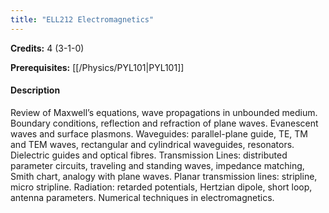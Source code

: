 ```yaml
---
title: "ELL212 Electromagnetics"
---
```

**Credits:** 4 (3-1-0)

**Prerequisites:** [[/Physics/PYL101|PYL101]]

#### Description
Review of Maxwell’s equations, wave propagations in unbounded medium. Boundary conditions, reflection and refraction of plane waves. Evanescent waves and surface plasmons. Waveguides: parallel-plane guide, TE, TM and TEM waves, rectangular and cylindrical waveguides, resonators. Dielectric guides and optical fibres. Transmission Lines: distributed parameter circuits, traveling and standing waves, impedance matching, Smith chart, analogy with plane waves. Planar transmission lines: stripline, micro stripline. Radiation: retarded potentials, Hertzian dipole, short loop, antenna parameters. Numerical techniques in electromagnetics.